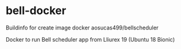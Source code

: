 # bell-docker

Buildinfo for create image docker aosucas499/bellscheduler

Docker to run Bell scheduler app from Lliurex 19 (Ubuntu 18 Bionic)
